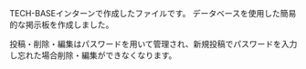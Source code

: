 TECH-BASEインターンで作成したファイルです。
データベースを使用した簡易的な掲示板を作成しました。

投稿・削除・編集はパスワードを用いて管理され、新規投稿でパスワードを入力し忘れた場合削除・編集ができなくなります。
